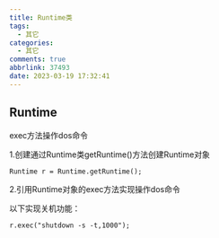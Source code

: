 ```yaml
---
title: Runtime类
tags:
  - 其它
categories:
  - 其它
comments: true
abbrlink: 37493
date: 2023-03-19 17:32:41
---
```


## Runtime

<!--more-->

exec方法操作dos命令

1.创建通过Runtime类getRuntime()方法创建Runtime对象

```
Runtime r = Runtime.getRuntime();
```

2.引用Runtime对象的exec方法实现操作dos命令

以下实现关机功能：

```
r.exec("shutdown -s -t,1000");
```

